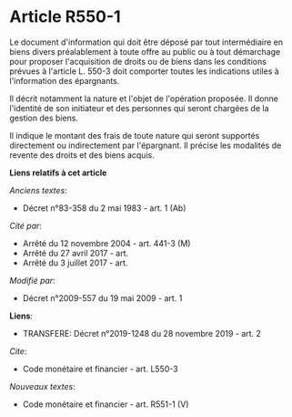 # Article R550-1

Le document d'information qui doit être déposé par tout intermédiaire en biens divers préalablement à toute offre au public
ou à tout démarchage pour proposer l'acquisition de droits ou de biens dans les conditions prévues à l'article L. 550-3 doit
comporter toutes les indications utiles à l'information des épargnants. 

Il décrit notamment la nature et l'objet de l'opération proposée. Il donne l'identité de son initiateur et des personnes qui
seront chargées de la gestion des biens. 

Il indique le montant des frais de toute nature qui seront supportés directement ou indirectement par l'épargnant. Il précise
les modalités de revente des droits et des biens acquis.

**Liens relatifs à cet article**

_Anciens textes_:

  - Décret n°83-358 du 2 mai 1983 - art. 1 (Ab)

_Cité par_:

  - Arrêté du 12 novembre 2004 - art. 441-3 (M)
  - Arrêté du 27 avril 2017 - art.
  - Arrêté du 3 juillet 2017 - art.

_Modifié par_:

  - Décret n°2009-557 du 19 mai 2009 - art. 1

**Liens**:

  - TRANSFERE: Décret n°2019-1248 du 28 novembre 2019 - art. 2

_Cite_:

  - Code monétaire et financier - art. L550-3

_Nouveaux textes_:

  - Code monétaire et financier - art. R551-1 (V)
